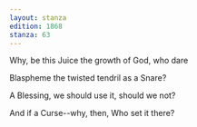 ```yaml
---
layout: stanza
edition: 1868
stanza: 63
---
```


Why, be this Juice the growth of God, who dare

Blaspheme the twisted tendril as a Snare?

A Blessing, we should use it, should we not?

And if a Curse--why, then, Who set it there?